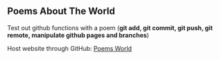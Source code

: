 ## Poems About The World 

Test out github functions with a poem (**git add, git commit, git push, git remote, manipulate github pages and branches**)

Host website through GitHub: [Poems World](https://haihuanchen.github.io/poems-website/)

